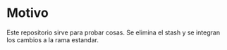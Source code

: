 # Motivo

Este repositorio sirve para probar cosas.
Se elimina el stash y se integran los cambios a la rama estandar.
